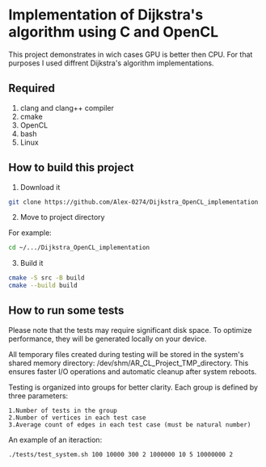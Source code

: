 # Implementation of Dijkstra's algorithm using C and OpenCL

This project demonstrates in wich cases GPU is better then CPU. For that purposes I used diffrent Dijkstra's algorithm implementations.

## Required

1. clang and clang++ compiler
2. cmake
3. OpenCL
4. bash
5. Linux

## How to build this project

1. Download it

``` bash
git clone https://github.com/Alex-0274/Dijkstra_OpenCL_implementation
```

2. Move to project directory

For example:
``` bash
cd ~/.../Dijkstra_OpenCL_implementation
```

3. Build it

``` bash
cmake -S src -B build
cmake --build build
```

## How to run some tests

Please note that the tests may require significant disk space. To optimize performance, they will be generated locally on your device.

All temporary files created during testing will be stored in the system's shared memory directory: /dev/shm/AR_CL_Project_TMP_directory. This ensures faster I/O operations and automatic cleanup after system reboots.

Testing is organized into groups for better clarity. Each group is defined by three parameters:

    1.Number of tests in the group
    2.Number of vertices in each test case
    3.Average count of edges in each test case (must be natural number)

An example of an iteraction:

``` bash
./tests/test_system.sh 100 10000 300 2 1000000 10 5 10000000 2
```
